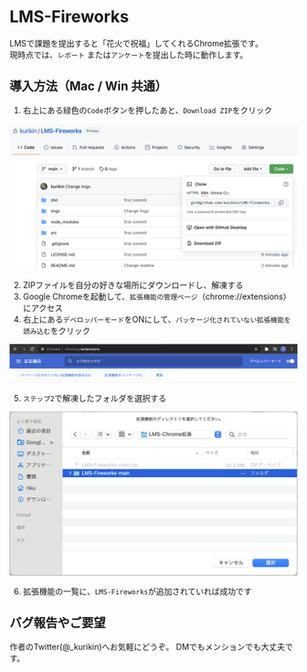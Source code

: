 # LMS-Fireworks

LMSで課題を提出すると「花火で祝福」してくれるChrome拡張です。  
現時点では、`レポート` または`アンケート`を提出した時に動作します。

## 導入方法（Mac / Win 共通）
1. 右上にある緑色の`Code`ボタンを押したあと、`Download ZIP`をクリック

![Step-1](imgs/step-1.png)

2. ZIPファイルを自分の好きな場所にダウンロードし、解凍する
3. Google Chromeを起動して、`拡張機能の管理ページ`（chrome://extensions） にアクセス
4. 右上にある`デベロッパーモード`をONにして、`パッケージ化されていない拡張機能を読み込む`をクリック

![Step-2](imgs/step-2.png)

5. `ステップ2`で解凍したフォルダを選択する

![Step-3](imgs/step-3.png)

6. 拡張機能の一覧に、`LMS-Fireworks`が追加されていれば成功です

## バグ報告やご要望
作者のTwitter(@_kurikin)へお気軽にどうぞ。
DMでもメンションでも大丈夫です。
